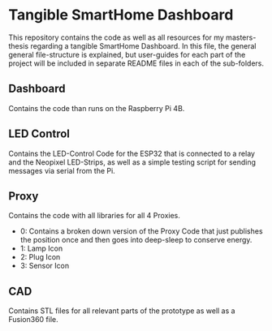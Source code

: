 # Tangible SmartHome Dashboard
This repository contains the code as well as all resources for my masters-thesis regarding a tangible SmartHome Dashboard.
In this file, the general general file-structure is explained, but user-guides for each part of the project will be included in separate README files in each of the sub-folders.
## Dashboard
Contains the code than runs on the Raspberry Pi 4B.
## LED Control
Contains the LED-Control Code for the ESP32 that is connected to a relay and the Neopixel LED-Strips, as well as a simple testing script for sending messages via serial from the Pi.
## Proxy
Contains the code with all libraries for all 4 Proxies.
- 0: Contains a broken down version of the Proxy Code that just publishes the position once and then goes into deep-sleep to conserve energy.
- 1: Lamp Icon
- 2: Plug Icon
- 3: Sensor Icon
## CAD
Contains STL files for all relevant parts of the prototype as well as a Fusion360 file.
